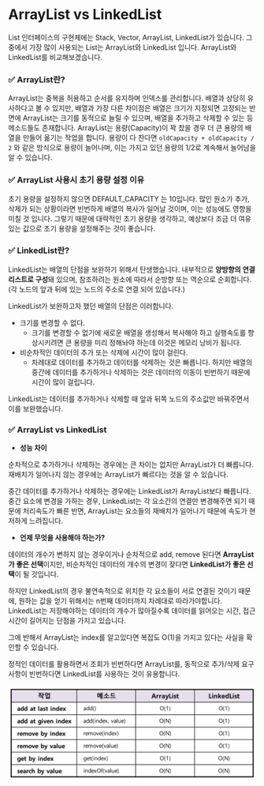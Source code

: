 # ArrayList vs LinkedList

List 인터페이스의 구현체에는 Stack, Vector, ArrayList, LinkedList가 있습니다.
그 중에서 가장 많이 사용되는 List는 ArrayList와 LinkedList 입니다.
ArrayList와 LinkedList를 비교해보겠습니다.

### ✅ ArrayList란?

ArrayList는 중복을 허용하고 순서를 유지하며 인덱스를 관리합니다.
배열과 상당히 유사하다고 볼 수 있지만, 배열과 가장 다른 차이점은 배열은 크기가 지정되면 고정되는 반면에 ArrayList는 크기를 동적으로 늘릴 수 있으며, 배열을 추가하고 삭제할 수 있는 등 메소드들도 존재합니다.
ArrayList는 용량(Capacity)이 꽉 찼을 경우 더 큰 용량의 배열을 만들어 옮기는 작업을 합니다.
용량이 다 찬다면 `oldCapacity + oldCapacity / 2` 와 같은 방식으로 용량이 늘어나며, 이는 가지고 있던 용량의 1/2로 계속해서 늘어남을 알 수 있습니다.

### ✅ ArrayList 사용시 초기 용량 설정 이유

초기 용량을 설정하지 않으면 DEFAULT_CAPACITY 는 10입니다.
많인 원소가 추가, 삭제가 되는 상황이라면 빈번하게 배열의 복사가 일어날 것이며, 이는 성능에도 영향을 미칠 것 입니다.
그렇기 때문에 대략적인 초기 용량을 생각하고, 예상보다 조금 더 여유있는 값으로 초기 용량을 설정해주는 것이 좋습니다.

### ✅ LinkedList란?

LinkedList는 배열의 단점을 보완하기 위해서 탄생했습니다.
내부적으로 **양방향의 연결 리스트로 구성**돼 있으며, 참조하려는 원소에 따라서 순방향 또는 역순으로 순회합니다. (각 노드의 앞과 뒤에 있는 노드의 주소로 연결 되어 있습니다.)

LinkedList가 보완하고자 했던 배열의 단점은 이러합니다.

- 크기를 변경할 수 없다.
    - 크기를 변경할 수 없기에 새로운 배열을 생성해서 복사해야 하고 실행속도를 향상시키려면 큰 용량을 미리 정해놔야 하는데 이것은 메모리 낭비가 됩니다.
- 비순차적인 데이터의 추가 또는 삭제에 시간이 많이 걸린다.
    - 차례대로 데이터를 추가하고 데이터를 삭제하는 것은 빠릅니다. 하지만 배열의 중간에 데이터를 추가하거나 삭제하는 것은 데이터의 이동이 빈번하기 때문에 시간이 많이 걸립니다.

LinkedList는 데이터를 추가하거나 삭제할 때 앞과 뒤쪽 노드의 주소값만 바꿔주면서 이를 보완했습니다.

### ✅ ArrayList vs LinkedList

- **성능 차이**

순차적으로 추가하거나 삭제하는 경우에는 큰 차이는 없지만 ArrayList가 더 빠릅니다.
재배치가 일어나지 않는 경우에는 ArrayList가 빠르다는 것을 알 수 있습니다.

중간 데이터를 추가하거나 삭제하는 경우에는 LinkedList가 ArrayList보다 빠릅니다.
중간 요소에 변경을 가하는 경우, LinkedList는 각 요소간의 연결만 변경해주면 되기 때문에 처리속도가 빠른 반면, ArrayList는 요소들의 재배치가 일어나기 때문에 속도가 현저하게 느려집니다.

- **언제 무엇을 사용해야 하는가?**

데이터의 개수가 변하지 않는 경우이거나 순차적으로 add, remove 된다면 **ArrayList가 좋은 선택**이지만, 비순차적인 데이터의 개수의 변경이 잦다면 **LinkedList가 좋은 선택**이 될 것입니다.

하지만 LinkedList의 경우 불연속적으로 위치한 각 요소들이 서로 연결된 것이기 때문에, 원하는 값을 얻기 위해서는 n번째 데이터까지 차례대로 따라가야합니다. LinkedList는 저장해야하는 데이터의 개수가 많아질수록 데이터를 읽어오는 시간, 접근 시간이 길어지는 단점을 가지고 있습니다.

그에 반해서 ArrayList는 index를 알고있다면 복잡도 O(1)을 가지고 있다는 사실을 확인할 수 있습니다. 

정적인 데이터를 활용하면서 조회가 빈번하다면 ArrayList를,
동적으로 추가/삭제 요구사항이 빈번하다면 LinkedList를 사용하는 것이 유용합니다.

![ArrayList_LinkedList](./img/ArrayList_LinkedList.png)